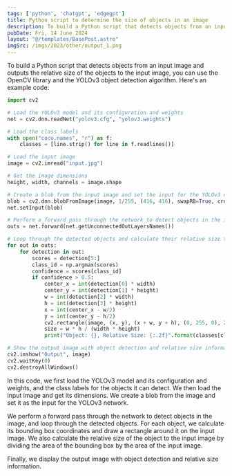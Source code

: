 ```yaml
---
tags: ['python', 'chatgpt', 'edgegpt']
title: Python script to determine the size of objects in an image 
description: To build a Python script that detects objects from an input image and outputs the relative size of the objects to the input image, you can use the OpenCV library and the YOLOv3 object detection algorithm..
pubDate: Fri, 14 June 2024
layout: "@/templates/BasePost.astro"
imgSrc: /imgs/2023/other/output_1.png
---
```



To build a Python script that detects objects from an input image and outputs the relative size of the objects to the input image, you can use the OpenCV library and the YOLOv3 object detection algorithm. Here's an example code:

```python
import cv2

# Load the YOLOv3 model and its configuration and weights
net = cv2.dnn.readNet("yolov3.cfg", "yolov3.weights")

# Load the class labels
with open("coco.names", "r") as f:
    classes = [line.strip() for line in f.readlines()]

# Load the input image
image = cv2.imread("input.jpg")

# Get the image dimensions
height, width, channels = image.shape

# Create a blob from the input image and set the input for the YOLOv3 network
blob = cv2.dnn.blobFromImage(image, 1/255, (416, 416), swapRB=True, crop=False)
net.setInput(blob)

# Perform a forward pass through the network to detect objects in the image
outs = net.forward(net.getUnconnectedOutLayersNames())

# Loop through the detected objects and calculate their relative size to the input image
for out in outs:
    for detection in out:
        scores = detection[5:]
        class_id = np.argmax(scores)
        confidence = scores[class_id]
        if confidence > 0.5:
            center_x = int(detection[0] * width)
            center_y = int(detection[1] * height)
            w = int(detection[2] * width)
            h = int(detection[3] * height)
            x = int(center_x - w/2)
            y = int(center_y - h/2)
            cv2.rectangle(image, (x, y), (x + w, y + h), (0, 255, 0), 2)
            size = w * h / (width * height)
            print("Object: {}, Relative Size: {:.2f}".format(classes[class_id], size))

# Show the output image with object detection and relative size information
cv2.imshow("Output", image)
cv2.waitKey(0)
cv2.destroyAllWindows()
```

In this code, we first load the YOLOv3 model and its configuration and weights, and the class labels for the objects it can detect. We then load the input image and get its dimensions. We create a blob from the image and set it as the input for the YOLOv3 network.

We perform a forward pass through the network to detect objects in the image, and loop through the detected objects. For each object, we calculate its bounding box coordinates and draw a rectangle around it on the input image. We also calculate the relative size of the object to the input image by dividing the area of the bounding box by the area of the input image.

Finally, we display the output image with object detection and relative size information.